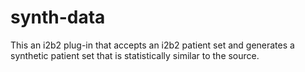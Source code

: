 # synth-data
This an i2b2 plug-in that accepts an i2b2 patient set and generates a synthetic patient set that is statistically similar to the source.
